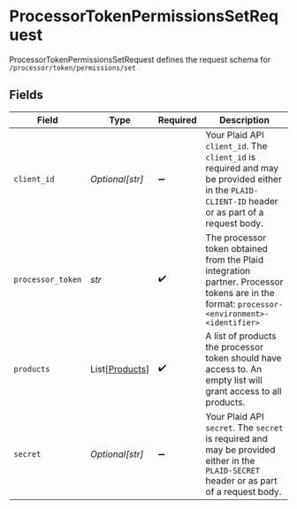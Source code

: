 # ProcessorTokenPermissionsSetRequest

ProcessorTokenPermissionsSetRequest defines the request schema for `/processor/token/permissions/set`


## Fields

| Field                                                                                                                                            | Type                                                                                                                                             | Required                                                                                                                                         | Description                                                                                                                                      |
| ------------------------------------------------------------------------------------------------------------------------------------------------ | ------------------------------------------------------------------------------------------------------------------------------------------------ | ------------------------------------------------------------------------------------------------------------------------------------------------ | ------------------------------------------------------------------------------------------------------------------------------------------------ |
| `client_id`                                                                                                                                      | *Optional[str]*                                                                                                                                  | :heavy_minus_sign:                                                                                                                               | Your Plaid API `client_id`. The `client_id` is required and may be provided either in the `PLAID-CLIENT-ID` header or as part of a request body. |
| `processor_token`                                                                                                                                | *str*                                                                                                                                            | :heavy_check_mark:                                                                                                                               | The processor token obtained from the Plaid integration partner. Processor tokens are in the format: `processor-<environment>-<identifier>`      |
| `products`                                                                                                                                       | List[[Products](../../models/shared/products.md)]                                                                                                | :heavy_check_mark:                                                                                                                               | A list of products the processor token should have access to. An empty list will grant access to all products.                                   |
| `secret`                                                                                                                                         | *Optional[str]*                                                                                                                                  | :heavy_minus_sign:                                                                                                                               | Your Plaid API `secret`. The `secret` is required and may be provided either in the `PLAID-SECRET` header or as part of a request body.          |